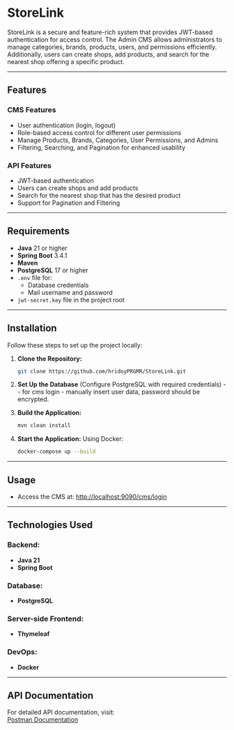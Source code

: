 # StoreLink

StoreLink is a secure and feature-rich system that provides JWT-based authentication for access control. The Admin CMS allows administrators to manage categories, brands, products, users, and permissions efficiently. Additionally, users can create shops, add products, and search for the nearest shop offering a specific product.

---

## Features

### CMS Features
- User authentication (login, logout)
- Role-based access control for different user permissions
- Manage Products, Brands, Categories, User Permissions, and Admins
- Filtering, Searching, and Pagination for enhanced usability

### API Features
- JWT-based authentication
- Users can create shops and add products
- Search for the nearest shop that has the desired product
- Support for Pagination and Filtering

---

## Requirements
- **Java** 21 or higher
- **Spring Boot** 3.4.1
- **Maven**
- **PostgreSQL** 17 or higher
- `.env` file for:
  - Database credentials
  - Mail username and password
- `jwt-secret.key` file in the project root

---

## Installation

Follow these steps to set up the project locally:

1. **Clone the Repository:**
   ```bash
   git clone https://github.com/hridoyPRGMR/StoreLink.git
   ```
2. **Set Up the Database** (Configure PostgreSQL with required credentials)
   -- for cms login - manually insert user data, password should be encrypted.

3. **Build the Application:**
   ```bash
   mvn clean install
   ```

4. **Start the Application:**
   Using Docker:
   ```bash
   docker-compose up --build
   ```

---

## Usage

- Access the CMS at: [http://localhost:9090/cms/login](http://localhost:9090/cms/login)

---

## Technologies Used

### Backend:
- **Java 21**
- **Spring Boot**

### Database:
- **PostgreSQL**

### Server-side Frontend:
- **Thymeleaf**

### DevOps:
- **Docker**

---

## API Documentation
For detailed API documentation, visit:  
[Postman Documentation](https://documenter.getpostman.com/view/40331456/2sAYdcrsRd)
